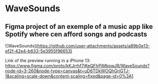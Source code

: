 # WaveSounds
Figma project of an exemple of a music app like Spotify where cen afford songs and podcasts
--

![WaveSounds][(https://github.com/user-attachments/assets/a89b0e13-ef2f-42e4-b633-5e3955f96653)](https://www.figma.com/proto/kKJrrhf7jKeQFhPiMkpwJR/WaveSounds?node-id=0-1&t=FJVVE7VfPoje9GEO-1)

Link of the preview running in  a iPhone 13: https://www.figma.com/proto/kKJrrhf7jKeQFhPiMkpwJR/WaveSounds?node-id=3-260&node-type=canvas&t=uD6TDkWOQhGriGTJ-1&scaling=scale-down&content-scaling=fixed&page-id=0%3A1
